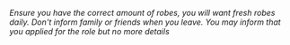 *Ensure you have the correct amount of robes, you will want fresh robes daily.*
_Don't inform family or friends when you leave. You may inform that you applied for the role but no more details_
